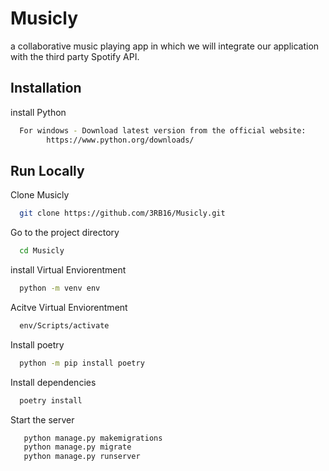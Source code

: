# Musicly

a collaborative music playing app in which we will integrate our application with the third party Spotify API. 

## Installation

install Python 

```bash
  For windows - Download latest version from the official website: 
        https://www.python.org/downloads/
```
    
## Run Locally

Clone Musicly

```bash
  git clone https://github.com/3RB16/Musicly.git
```

Go to the project directory

```bash
  cd Musicly
```
install Virtual Enviorentment

```bash
  python -m venv env
```

Acitve Virtual Enviorentment

```bash
  env/Scripts/activate
```

Install poetry

```bash
  python -m pip install poetry
```

Install dependencies

```bash
  poetry install
```

Start the server

```bash
   python manage.py makemigrations
   python manage.py migrate
   python manage.py runserver
```
